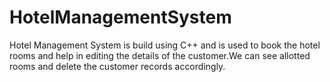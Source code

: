 # HotelManagementSystem
Hotel Management System is build using C++ and is used to book the hotel rooms and help in editing the details of the customer.We can see allotted rooms and delete the customer records accordingly.
